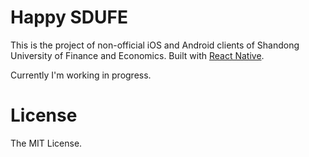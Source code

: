 Happy SDUFE
===

This is the project of non-official iOS and Android clients of Shandong University of Finance and Economics. Built with [React Native](https://facebook.github.io/react-native/).

Currently I'm working in progress.

# License

The MIT License.